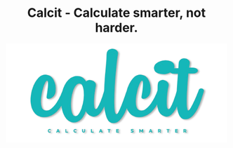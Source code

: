 <center> 
<h1>
Calcit - Calculate smarter, not harder. 
</h1>
</center>

![Calcit-logo](./calcit-logo.png)
